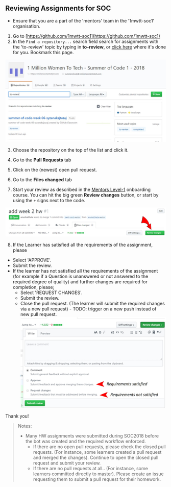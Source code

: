 ## Reviewing Assignments for SOC

- Ensure that you are a part of the 'mentors' team in the '1mwtt-soc1' organisation.

1. Go to [https://github.com/1mwtt-soc1](https://github.com/1mwtt-soc1)
2. In the `Find a repository...` search field search for assignments with the  'to-review' topic by typing in **to-review**, or [click here](https://github.com/1mwtt-soc1?utf8=%E2%9C%93&q=to-review&type=&language=) where it's done for you. Bookmark this page.

![searching 1mwtt-soc1 for assignments to review](./images/mentors-repo-search.JPG)

3. Choose the repository on the top of the list and click it.
4. Go to the **Pull Requests** tab 
5. Click on the (newest) open pull request.

6. Go to the **Files changed** tab 
7. Start your review as described in the [Mentors Level-1](https://1millionwomentotech.com/courses/mentors-level-1/) onboarding course. You can hit the big green **Review changes** button, or start by using the `+` signs next to the code.
  
![review changes button](./images/review-changes-btn.jpg)


8. If the Learner has satisfied all the requirements of the assignment, please
  - Select 'APPROVE'.
  - Submit the review.
- If the learner has not satisfied all the requirements of the assignment (for example if a Question is unanswered or not answered to the required degree of quality) and further changes are required for completion, please; 
  - Select 'REQUEST CHANGES'.
  - Submit the review.
  - Close the pull request. (The learner will submit the required changes via a new pull request) - TODO: trigger on a new push instead of new pull request.
![requesting changes vs approving](./images/approve-vs-requestchanges.jpg)


Thank you!

> Notes:
> - Many HW assignments were submitted during SOC2018 before the bot was created and the required workflow enforced. 
>   - If there are no open pull requests, please check the closed pull requests. (For instance, some learners created a pull request and merged the changes). Continue to open the closed pull request and submit your review.
>   - If there are no pull requests at all.. (For instance, some learners committed directly to master). Please create an issue requesting them to submit a pull request for their homework.

